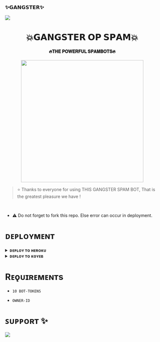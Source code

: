 ### ✨𝗚𝗔𝗡𝗚𝗦𝗧𝗘𝗥✨

<!--
**𝗜𝗧𝗭 𝗚𝗔𝗔𝗡𝗚𝗦𝗧𝗘𝗥 𝗢𝗣** is a ✨ _special_ ✨ repository because its `README.md` (this file) appears on your GitHub profile.


<p align="center">
    <b>ᴠɪsɪᴛᴏʀs</b><br>
 -->    <img align="middle" src="https://profile-counter.glitch.me/itzshivamcount.svg" />
</p>

<h1 align="center"><b>💥𝗚𝗔𝗡𝗚𝗦𝗧𝗘𝗥 𝗢𝗣 𝗦𝗣𝗔𝗠💥</b></h1>

<h4 align="center">🔥𝐓𝐇𝐄 𝐏𝐎𝐖𝐄𝐑𝐅𝐔𝐋 𝐒𝐏𝐀𝐌𝐁𝐎𝐓𝐒🔥</h4>

<p align="center"><a href="https://t.me/NEHAL_OPx"><img src="https://telegra.ph/file/10ad1b3d3a6789fa0c30f.jpg" width="400"></a></p>


> ⭐️ Thanks to everyone for using THIS GANGSTER SPAM BOT, That is the greatest pleasure we have !

<br>

- ⚠️ Do not forget to fork this repo. Else error can occur in deployment.

# ᴅᴇᴘʟᴏʏᴍᴇɴᴛ


<details>
<summary><b>ᴅᴇᴘʟᴏʏ ᴛᴏ ʜᴇʀᴏᴋᴜ</b></summary>
<br>

[![Deploy](https://www.herokucdn.com/deploy/button.svg)](https://dashboard.heroku.com/new?template=https://github.com/Nehal0077/GANGSTERxSPAM)
  
</details>


<details>
<summary><b>ᴅᴇᴘʟᴏʏ ᴛᴏ ᴋᴏʏᴇʙ</b></summary>
<br>

[![Deploy to Koyeb](https://www.koyeb.com/static/images/deploy/button.svg)](https://app.koyeb.com/deploy?type=git&repository=&branch=name&name=thealtron)
  
</details>


# Rᴇǫᴜɪʀᴇᴍᴇɴᴛs

- `10 BOT-TOKENS`

- `OWNER-ID`


# ꜱᴜᴘᴘᴏʀᴛ ✨
<a href="https://t.me/gangsterworlds"><img src="https://img.shields.io/badge/Join-Telegram%20Channel-red.svg?logo=Telegramm"></a>

